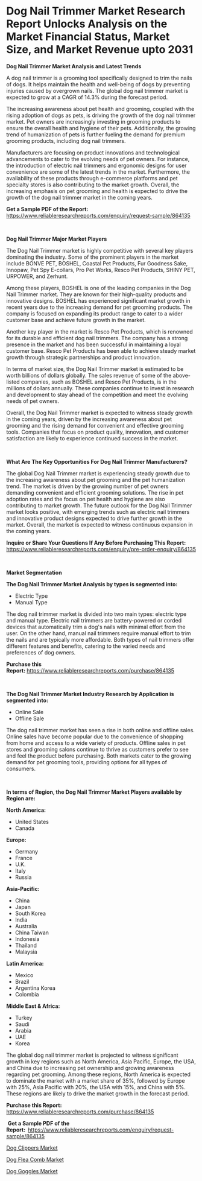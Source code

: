 <p><h1>Dog Nail Trimmer Market Research Report Unlocks Analysis on the Market Financial Status, Market Size, and Market Revenue upto 2031</h1></p><p><strong>Dog Nail Trimmer Market Analysis and Latest Trends</strong></p>
<p><p>A dog nail trimmer is a grooming tool specifically designed to trim the nails of dogs. It helps maintain the health and well-being of dogs by preventing injuries caused by overgrown nails. The global dog nail trimmer market is expected to grow at a CAGR of 14.3% during the forecast period. </p><p>The increasing awareness about pet health and grooming, coupled with the rising adoption of dogs as pets, is driving the growth of the dog nail trimmer market. Pet owners are increasingly investing in grooming products to ensure the overall health and hygiene of their pets. Additionally, the growing trend of humanization of pets is further fueling the demand for premium grooming products, including dog nail trimmers.</p><p>Manufacturers are focusing on product innovations and technological advancements to cater to the evolving needs of pet owners. For instance, the introduction of electric nail trimmers and ergonomic designs for user convenience are some of the latest trends in the market. Furthermore, the availability of these products through e-commerce platforms and pet specialty stores is also contributing to the market growth. Overall, the increasing emphasis on pet grooming and health is expected to drive the growth of the dog nail trimmer market in the coming years.</p></p>
<p><strong>Get a Sample PDF of the Report:&nbsp;</strong> <a href="https://www.reliableresearchreports.com/enquiry/request-sample/864135">https://www.reliableresearchreports.com/enquiry/request-sample/864135</a></p>
<p>&nbsp;</p>
<p><strong>Dog Nail Trimmer Major Market Players</strong></p>
<p><p>The Dog Nail Trimmer market is highly competitive with several key players dominating the industry. Some of the prominent players in the market include BONVE PET, BOSHEL, Coastal Pet Products, Fur Goodness Sake, Innopaw, Pet Spy E-collars, Pro Pet Works, Resco Pet Products, SHINY PET, URPOWER, and Zerhunt.</p><p>Among these players, BOSHEL is one of the leading companies in the Dog Nail Trimmer market. They are known for their high-quality products and innovative designs. BOSHEL has experienced significant market growth in recent years due to the increasing demand for pet grooming products. The company is focused on expanding its product range to cater to a wider customer base and achieve future growth in the market.</p><p>Another key player in the market is Resco Pet Products, which is renowned for its durable and efficient dog nail trimmers. The company has a strong presence in the market and has been successful in maintaining a loyal customer base. Resco Pet Products has been able to achieve steady market growth through strategic partnerships and product innovation.</p><p>In terms of market size, the Dog Nail Trimmer market is estimated to be worth billions of dollars globally. The sales revenue of some of the above-listed companies, such as BOSHEL and Resco Pet Products, is in the millions of dollars annually. These companies continue to invest in research and development to stay ahead of the competition and meet the evolving needs of pet owners.</p><p>Overall, the Dog Nail Trimmer market is expected to witness steady growth in the coming years, driven by the increasing awareness about pet grooming and the rising demand for convenient and effective grooming tools. Companies that focus on product quality, innovation, and customer satisfaction are likely to experience continued success in the market.</p></p>
<p>&nbsp;</p>
<p><strong>What Are The Key Opportunities For Dog Nail Trimmer Manufacturers?</strong></p>
<p><p>The global Dog Nail Trimmer market is experiencing steady growth due to the increasing awareness about pet grooming and the pet humanization trend. The market is driven by the growing number of pet owners demanding convenient and efficient grooming solutions. The rise in pet adoption rates and the focus on pet health and hygiene are also contributing to market growth. The future outlook for the Dog Nail Trimmer market looks positive, with emerging trends such as electric nail trimmers and innovative product designs expected to drive further growth in the market. Overall, the market is expected to witness continuous expansion in the coming years.</p></p>
<p><strong>Inquire or Share Your Questions If Any Before Purchasing This Report:</strong> <a href="https://www.reliableresearchreports.com/enquiry/pre-order-enquiry/864135">https://www.reliableresearchreports.com/enquiry/pre-order-enquiry/864135</a></p>
<p>&nbsp;</p>
<p><strong>Market Segmentation</strong></p>
<p><strong>The Dog Nail Trimmer Market Analysis by types is segmented into:</strong></p>
<p><ul><li>Electric Type</li><li>Manual Type</li></ul></p>
<p><p>The dog nail trimmer market is divided into two main types: electric type and manual type. Electric nail trimmers are battery-powered or corded devices that automatically trim a dog's nails with minimal effort from the user. On the other hand, manual nail trimmers require manual effort to trim the nails and are typically more affordable. Both types of nail trimmers offer different features and benefits, catering to the varied needs and preferences of dog owners.</p></p>
<p><strong>Purchase this Report:&nbsp;</strong><a href="https://www.reliableresearchreports.com/purchase/864135">https://www.reliableresearchreports.com/purchase/864135</a></p>
<p>&nbsp;</p>
<p><strong>The Dog Nail Trimmer Market Industry Research by Application is segmented into:</strong></p>
<p><ul><li>Online Sale</li><li>Offline Sale</li></ul></p>
<p><p>The dog nail trimmer market has seen a rise in both online and offline sales. Online sales have become popular due to the convenience of shopping from home and access to a wide variety of products. Offline sales in pet stores and grooming salons continue to thrive as customers prefer to see and feel the product before purchasing. Both markets cater to the growing demand for pet grooming tools, providing options for all types of consumers.</p></p>
<p>&nbsp;</p>
<p><strong>In terms of Region, the Dog Nail Trimmer Market Players available by Region are:</strong></p>
<p>
    <p> <strong> North America: </strong>
        <ul>
            <li>United States</li>
            <li>Canada</li>
        </ul>
        </p> 
    <p> <strong> Europe: </strong>
        <ul>
            <li>Germany</li>
            <li>France</li>
            <li>U.K.</li>
            <li>Italy</li>
            <li>Russia</li>
        </ul>
        </p> 
    <p> <strong> Asia-Pacific: </strong>
        <ul>
            <li>China</li>
            <li>Japan</li>
            <li>South Korea</li>
            <li>India</li>
            <li>Australia</li>
            <li>China Taiwan</li>
            <li>Indonesia</li>
            <li>Thailand</li>
            <li>Malaysia</li>
        </ul>
        </p> 
    <p> <strong> Latin America: </strong>
        <ul>
            <li>Mexico</li>
            <li>Brazil</li>
            <li>Argentina Korea</li>
            <li>Colombia</li>
        </ul>
        </p> 
    <p> <strong> Middle East & Africa: </strong>
        <ul>
            <li>Turkey</li>
            <li>Saudi</li>
            <li>Arabia</li>
            <li>UAE</li>
            <li>Korea</li>
        </ul>
    </p>
    </p>
<p><p>The global dog nail trimmer market is projected to witness significant growth in key regions such as North America, Asia Pacific, Europe, the USA, and China due to increasing pet ownership and growing awareness regarding pet grooming. Among these regions, North America is expected to dominate the market with a market share of 35%, followed by Europe with 25%, Asia Pacific with 20%, the USA with 15%, and China with 5%. These regions are likely to drive the market growth in the forecast period.</p></p>
<p><strong>Purchase this Report: </strong><a href="https://www.reliableresearchreports.com/purchase/864135">https://www.reliableresearchreports.com/purchase/864135</a></p>
<p>&nbsp;<strong>Get a Sample PDF of the Report:&nbsp;&nbsp;</strong><a href="https://www.reliableresearchreports.com/enquiry/request-sample/864135">https://www.reliableresearchreports.com/enquiry/request-sample/864135</a></p>
<p><strong></strong></p>
<p><p><a href="https://github.com/nicholepatriciadoylenwnrjr0/Market-Research-Report-List-1/blob/main/dog-clippers-market.md">Dog Clippers Market</a></p><p><a href="https://github.com/gamblestampleyjenny50m5sl6/Market-Research-Report-List-1/blob/main/dog-flea-comb-market.md">Dog Flea Comb Market</a></p><p><a href="https://github.com/wwwkeltoum/Market-Research-Report-List-2/blob/main/dog-goggles-market.md">Dog Goggles Market</a></p></p>